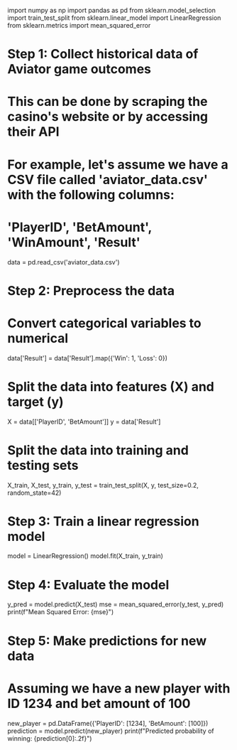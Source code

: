 import numpy as np
import pandas as pd
from sklearn.model_selection import train_test_split
from sklearn.linear_model import LinearRegression
from sklearn.metrics import mean_squared_error

# Step 1: Collect historical data of Aviator game outcomes
# This can be done by scraping the casino's website or by accessing their API
# For example, let's assume we have a CSV file called 'aviator_data.csv' with the following columns:
# 'PlayerID', 'BetAmount', 'WinAmount', 'Result'
data = pd.read_csv('aviator_data.csv')

# Step 2: Preprocess the data
# Convert categorical variables to numerical
data['Result'] = data['Result'].map({'Win': 1, 'Loss': 0})

# Split the data into features (X) and target (y)
X = data[['PlayerID', 'BetAmount']]
y = data['Result']

# Split the data into training and testing sets
X_train, X_test, y_train, y_test = train_test_split(X, y, test_size=0.2, random_state=42)

# Step 3: Train a linear regression model
model = LinearRegression()
model.fit(X_train, y_train)

# Step 4: Evaluate the model
y_pred = model.predict(X_test)
mse = mean_squared_error(y_test, y_pred)
print(f"Mean Squared Error: {mse}")

# Step 5: Make predictions for new data
# Assuming we have a new player with ID 1234 and bet amount of 100
new_player = pd.DataFrame({'PlayerID': [1234], 'BetAmount': [100]})
prediction = model.predict(new_player)
print(f"Predicted probability of winning: {prediction[0]:.2f}")

